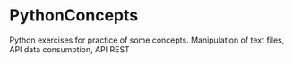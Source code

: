 # PythonConcepts
Python exercises for practice of some concepts. Manipulation of text files, API data consumption, API REST
